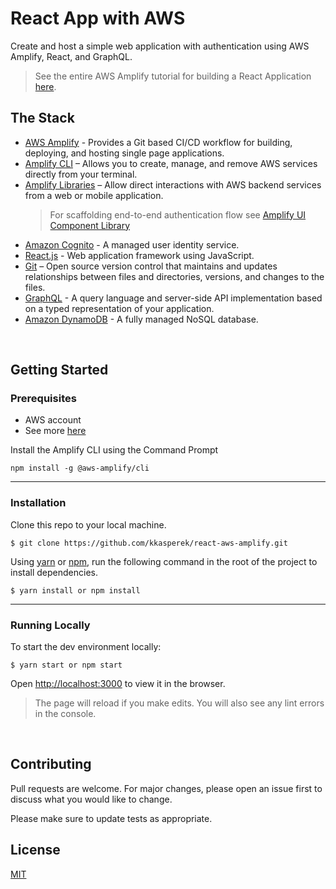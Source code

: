 # React App with AWS
Create and host a simple web application with authentication using AWS Amplify, React, and GraphQL. 
> See the entire AWS Amplify tutorial for building a React Application [here](https://aws.amazon.com/getting-started/hands-on/build-react-app-amplify-graphql/).


## The Stack

- [AWS Amplify](https://docs.aws.amazon.com/amplify/index.html) - Provides a Git based CI/CD workflow for building, deploying, and hosting single page applications. 
- [Amplify CLI](https://docs.aws.amazon.com/cli/latest/reference/amplify/index.html) – Allows you to create, manage, and remove AWS services directly from your terminal.
- [Amplify Libraries](https://docs.amplify.aws/lib/q/platform/js) – Allow direct interactions with AWS backend services from a web or mobile application. 
    > For scaffolding end-to-end authentication flow see [Amplify UI Component Library](https://docs.amplify.aws/guides/authentication/custom-auth-flow/q/platform/js)
- [Amazon Cognito](https://docs.aws.amazon.com/cognito/index.html) - A managed user identity service.
- [React.js](https://reactjs.org/) - Web application framework using JavaScript.
- [Git](https://git-scm.com/) – Open source version control that maintains and updates relationships between files and directories, versions, and changes to the files.
- [GraphQL](https://graphql.org/) - A query language and server-side API implementation based on a typed representation of your application.
- [Amazon DynamoDB](https://docs.aws.amazon.com/amazondynamodb/latest/developerguide/Introduction.html) - A fully managed NoSQL database.

<br/>

## Getting Started

### Prerequisites
- AWS account
- See more [here]()

Install the Amplify CLI using the Command Prompt
```
npm install -g @aws-amplify/cli
```

---

### Installation
Clone this repo to your local machine. 
```shell
$ git clone https://github.com/kkasperek/react-aws-amplify.git
```
Using [yarn]() or [npm](), run the following command in the root of the project to install dependencies. 
```shell
$ yarn install or npm install
```

---

### Running Locally
To start the dev environment locally: 
```shell
$ yarn start or npm start
```
Open [http://localhost:3000](http://localhost:3000) to view it in the browser.

> The page will reload if you make edits. You will also see any lint errors in the console.

<br/>

## Contributing
Pull requests are welcome. For major changes, please open an issue first to discuss what you would like to change.

Please make sure to update tests as appropriate.

## License
[MIT](https://choosealicense.com/licenses/mit/)
